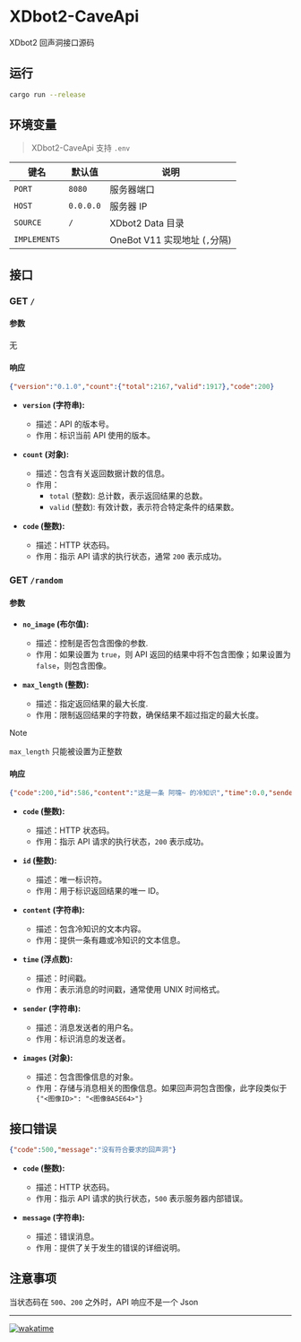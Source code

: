 # XDbot2-CaveApi

XDbot2 回声洞接口源码

## 运行

```bash
cargo run --release
```

## 环境变量

> XDbot2-CaveApi 支持 `.env`

| 键名          | 默认值            | 说明                         |
|--------------|------------------|------------------------------|
| `PORT`       | `8080`           | 服务器端口                     |
| `HOST`       | `0.0.0.0`        | 服务器 IP                     |
| `SOURCE`     | `/`              | XDbot2 Data 目录              |
| `IMPLEMENTS` |                  | OneBot V11 实现地址 (`,`分隔)  |

## 接口

### GET `/`

#### 参数

无

#### 响应

```json
{"version":"0.1.0","count":{"total":2167,"valid":1917},"code":200}
```

- **`version` (字符串):**
  - 描述：API 的版本号。
  - 作用：标识当前 API 使用的版本。

- **`count` (对象):**
  - 描述：包含有关返回数据计数的信息。
  - 作用：
    - `total` (整数): 总计数，表示返回结果的总数。
    - `valid` (整数): 有效计数，表示符合特定条件的结果数。

- **`code` (整数):**
  - 描述：HTTP 状态码。
  - 作用：指示 API 请求的执行状态，通常 `200` 表示成功。



### GET `/random`

#### 参数

- **`no_image` (布尔值):**
  - 描述：控制是否包含图像的参数.
  - 作用：如果设置为 `true`，则 API 返回的结果中将不包含图像；如果设置为 `false`，则包含图像。

- **`max_length` (整数):**
  - 描述：指定返回结果的最大长度.
  - 作用：限制返回结果的字符数，确保结果不超过指定的最大长度。

> [!NOTE]
> `max_length` 只能被设置为正整数

#### 响应

```json
{"code":200,"id":586,"content":"这是一条 阿嚏~ 的冷知识","time":0.0,"sender":"ㄧㄈㄢㄓㄨㄓYifanZhuZhu","images":{}}
```

- **`code` (整数):**
  - 描述：HTTP 状态码。
  - 作用：指示 API 请求的执行状态，`200` 表示成功。

- **`id` (整数):**
  - 描述：唯一标识符。
  - 作用：用于标识返回结果的唯一 ID。

- **`content` (字符串):**
  - 描述：包含冷知识的文本内容。
  - 作用：提供一条有趣或冷知识的文本信息。

- **`time` (浮点数):**
  - 描述：时间戳。
  - 作用：表示消息的时间戳，通常使用 UNIX 时间格式。

- **`sender` (字符串):**
  - 描述：消息发送者的用户名。
  - 作用：标识消息的发送者。

- **`images` (对象):**
  - 描述：包含图像信息的对象。
  - 作用：存储与消息相关的图像信息。如果回声洞包含图像，此字段类似于`{"<图像ID>": "<图像BASE64>"}`

## 接口错误

```json
{"code":500,"message":"没有符合要求的回声洞"}
```

- **`code` (整数):**
  - 描述：HTTP 状态码。
  - 作用：指示 API 请求的执行状态，`500` 表示服务器内部错误。

- **`message` (字符串):**
  - 描述：错误消息。
  - 作用：提供了关于发生的错误的详细说明。

## 注意事项

当状态码在 `500`、`200` 之外时，API 响应不是一个 Json

---

[![wakatime](https://wakatime.com/badge/github/ITCraftDevelopmentTeam/XDbot2-CaveApi.svg)](https://wakatime.com/badge/github/ITCraftDevelopmentTeam/XDbot2-CaveApi)

